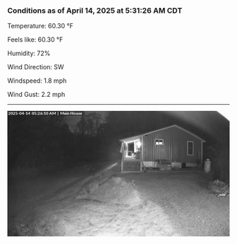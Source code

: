 ### Conditions as of April 14, 2025 at 5:31:26 AM CDT 

Temperature: 60.30 &deg;F

Feels like: 60.30 &deg;F

Humidity: 72%

Wind Direction: SW

Windspeed: 1.8 mph

Wind Gust: 2.2 mph

---

<img src="./images/latest.jpeg"/>

